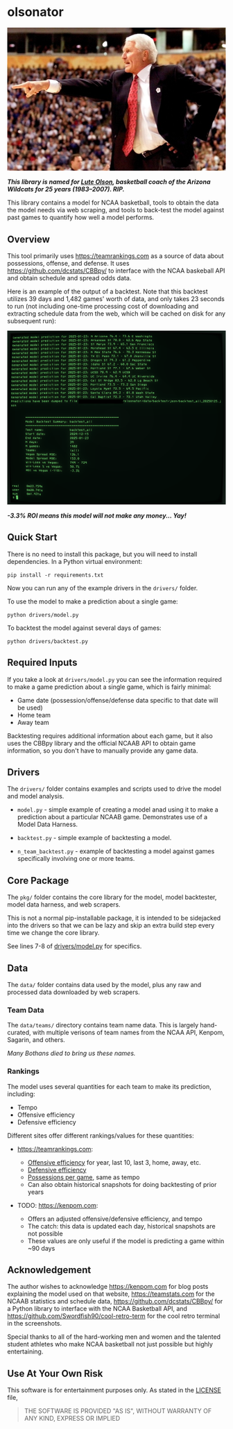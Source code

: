 # olsonator

![Lute Olson](img/olson.jpg)

***This library is named for [Lute Olson](https://en.wikipedia.org/wiki/Lute_Olson), basketball coach of the Arizona Wildcats for 25 years (1983–2007). RIP.***

This library contains a model for NCAA basketball,
tools to obtain the data the model needs via web scraping,
and tools to back-test the model against past games
to quantify how well a model performs.

## Overview

This tool primarily uses <https://teamrankings.com> as a source of
data about possessions, offense, and defense. It uses 
<https://github.com/dcstats/CBBpy/> to interface with the NCAA
baskeball API and obtain schedule and spread odds data.

Here is an example of the output of a backtest. Note that this
backtest utilizes 39 days and 1,482 games' worth of data,
and only takes 23 seconds to run (not including one-time processing
cost of downloading and extracting schedule data from the web,
which will be cached on disk for any subsequent run):

![Backtest output example](img/backtest_example_output.png)

***-3.3% ROI means this model will not make any money... Yay!***

## Quick Start

There is no need to install this package, but you will need to install
dependencies. In a Python virtual environment:

```
pip install -r requirements.txt
```

Now you can run any of the example drivers in the `drivers/` folder.

To use the model to make a prediction about a single game:

```
python drivers/model.py
```

To backtest the model against several days of games:

```
python drivers/backtest.py
```


## Required Inputs

If you take a look at `drivers/model.py` you can see the information required
to make a game prediction about a single game, which is fairly minimal:

* Game date (possession/offense/defense data specific to that date will be used)
* Home team
* Away team

Backtesting requires additional information about each game, but it also uses the
CBBpy library and the official NCAAB API to obtain game information, so you don't
have to manually provide any game data.


## Drivers

The `drivers/` folder contains examples and scripts used to drive
the model and model analysis.

* `model.py` - simple example of creating a model anad using it
  to make a prediction about a particular NCAAB game.
  Demonstrates use of a Model Data Harness.

* `backtest.py` - simple example of backtesting a model.

* `n_team_backtest.py` - example of backtesting a model against
  games specifically involving one or more teams.


## Core Package

The `pkg/` folder contains the core library for the model,
model backtester, model data harness, and web scrapers.

This is not a normal pip-installable package, it is intended
to be sidejacked into the drivers so that we can be lazy and
skip an extra build step every time we change the core library.

See lines 7-8 of [drivers/model.py](/drivers/model.py#L7-L8) for specifics.


## Data

The `data/` folder contains data used by the model,
plus any raw and processed data downloaded by web scrapers.


### Team Data

The `data/teams/` directory contains team name data.
This is largely hand-curated, with multiple verisons of team names
from the NCAA API, Kenpom, Sagarin, and others.

*Many Bothans died to bring us these names.*


### Rankings

The model uses several quantities for each team to make its prediction, including:

* Tempo
* Offensive efficiency
* Defensive efficiency

Different sites offer different rankings/values for these quantities:

* <https://teamrankings.com>:
    * [Offensive efficiency](https://www.teamrankings.com/ncaa-basketball/stat/offensive-efficiency/) for year, last 10, last 3, home, away, etc.
    * [Defensive efficiency](https://www.teamrankings.com/ncaa-basketball/stat/defensive-efficiency) 
    * [Possessions per game](https://www.teamrankings.com/ncaa-basketball/stat/possessions-per-game), same as tempo 
    * Can also obtain historical snapshots for doing backtesting of prior years

* TODO: <https://kenpom.com>:
    * Offers an adjusted offensive/defensive efficiency, and tempo
    * The catch: this data is updated each day, historical snapshots are not possible
    * These values are only useful if the model is predicting a game within ~90 days


## Acknowledgement

The author wishes to acknowledge <https://kenpom.com> for blog posts explaining
the model used on that website, <https://teamstats.com> for the NCAAB
statistics and schedule data, <https://github.com/dcstats/CBBpy/> for a
Python library to interface with the NCAA Basketball API, and 
<https://github.com/Swordfish90/cool-retro-term> for the cool retro terminal
in the screenshots.

Special thanks to all of the hard-working men and women and the
talented student athletes who make NCAA basketball not just possible
but highly entertaining.


## Use At Your Own Risk

This software is for entertainment purposes only. As stated in the [LICENSE](/LICENSE) file,

> THE SOFTWARE IS PROVIDED "AS IS", WITHOUT WARRANTY OF ANY KIND, EXPRESS OR IMPLIED
